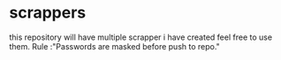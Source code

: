 # scrappers

this repository will have multiple scrapper i have created 
feel free to use them.
Rule :"Passwords are masked before push to repo."
